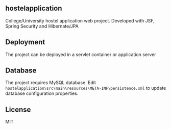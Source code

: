 ## hostelapplication
College/University hostel application web project. Developed with JSF, Spring Security and Hibernate/JPA

## Deployment
The project can be deployed in a servlet container or application server

## Database
The project requires MySQL database.
Edit `hostelapplication\src\main\resources\META-INF\persistence.xml` to update database configuration properties.

## License
MIT